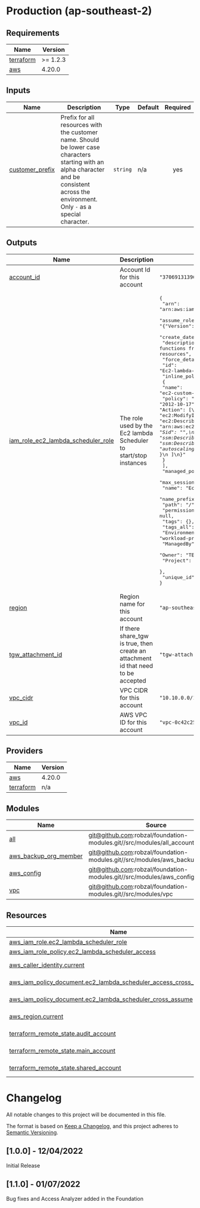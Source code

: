 
# Production (ap-southeast-2)
## Requirements

| Name | Version |
|------|---------|
| <a name="requirement_terraform"></a> [terraform](#requirement\_terraform) | >= 1.2.3 |
| <a name="requirement_aws"></a> [aws](#requirement\_aws) | 4.20.0 |
## Inputs

| Name | Description | Type | Default | Required |
|------|-------------|------|---------|:--------:|
| <a name="input_customer_prefix"></a> [customer\_prefix](#input\_customer\_prefix) | Prefix for all resources with the customer name. Should be lower case characters starting with an alpha character and be consistent across the environment. Only `-` as a special character. | `string` | n/a | yes |
## Outputs

| Name | Description | Value | Sensitive |
|------|-------------|-------|:---------:|
| <a name="output_account_id"></a> [account\_id](#output\_account\_id) | Account Id for this account | `"370691313961"` | no |
| <a name="output_iam_role_ec2_lambda_scheduler_role"></a> [iam\_role\_ec2\_lambda\_scheduler\_role](#output\_iam\_role\_ec2\_lambda\_scheduler\_role) | The role used by the Ec2 lambda Scheduler to start/stop instances | <pre>{<br>  "arn": "arn:aws:iam::370691313961:role/Ec2-lambda-scheduler",<br>  "assume_role_policy": "{\"Version\":\"2012-10-17\",\"Statement\":[{\"Sid\":\"\",\"Effect\":\"Allow\",\"Principal\":{\"AWS\":[\"arn:aws:iam::TEMPLATE_SHARED_ACCOUNT:role/ec2-instance-scheduler-start-scheduler-lambda\",\"arn:aws:iam::TEMPLATE_SHARED_ACCOUNT:role/ec2-instance-scheduler-stop-scheduler-lambda\"]},\"Action\":\"sts:AssumeRole\"}]}",<br>  "create_date": "2022-02-11T07:37:25Z",<br>  "description": "Allows Lambda functions from shared account to stop and start ec2 and rds resources",<br>  "force_detach_policies": false,<br>  "id": "Ec2-lambda-scheduler",<br>  "inline_policy": [<br>    {<br>      "name": "ec2-custom-policy-scheduler",<br>      "policy": "{\n  \"Version\": \"2012-10-17\",\n  \"Statement\": [\n    {\n      \"Sid\": \"\",\n      \"Effect\": \"Allow\",\n      \"Action\": [\n        \"ec2:StopInstances\",\n        \"ec2:StartInstances\",\n        \"ec2:ModifyInstanceAttribute\",\n        \"ec2:DescribeRegions\",\n        \"ec2:DescribeInstances\"\n      ],\n      \"Resource\": \"arn:aws:ec2:ap-southeast-2:370691313961:instance/*\"\n    },\n    {\n      \"Sid\": \"\",\n      \"Effect\": \"Allow\",\n      \"Action\": [\n        \"tag:GetResources\",\n        \"ssm:DescribeMaintenanceWindows\",\n        \"ssm:DescribeMaintenanceWindowExecutions\",\n        \"autoscaling:DescribeAutoScalingInstances\"\n      ],\n      \"Resource\": \"*\"\n    }\n  ]\n}"<br>    }<br>  ],<br>  "managed_policy_arns": [],<br>  "max_session_duration": 3600,<br>  "name": "Ec2-lambda-scheduler",<br>  "name_prefix": "",<br>  "path": "/",<br>  "permissions_boundary": null,<br>  "tags": {},<br>  "tags_all": {<br>    "Environment": "workload-production-ap-southeast-2",<br>    "ManagedBy": "Terraform",<br>    "Owner": "TEMPLATE_CUSTOMER_PREFIX",<br>    "Project": "Infrastructure"<br>  },<br>  "unique_id": "AROAVMTXMSEU5CHKWXRDB"<br>}</pre> | no |
| <a name="output_region"></a> [region](#output\_region) | Region name for this account | `"ap-southeast-2"` | no |
| <a name="output_tgw_attachment_id"></a> [tgw\_attachment\_id](#output\_tgw\_attachment\_id) | If there share\_tgw is true, then create an attachment id that need to be accepted | `"tgw-attach-004e07c147d557b26"` | no |
| <a name="output_vpc_cidr"></a> [vpc\_cidr](#output\_vpc\_cidr) | VPC CIDR for this account | `"10.10.0.0/16"` | no |
| <a name="output_vpc_id"></a> [vpc\_id](#output\_vpc\_id) | AWS VPC ID for this account | `"vpc-0c42c25c72aba80b2"` | no |
## Providers

| Name | Version |
|------|---------|
| <a name="provider_aws"></a> [aws](#provider\_aws) | 4.20.0 |
| <a name="provider_terraform"></a> [terraform](#provider\_terraform) | n/a |
## Modules

| Name | Source | Version |
|------|--------|---------|
| <a name="module_all"></a> [all](#module\_all) | git@github.com:robzal/foundation-modules.git//src/modules/all_accounts | latest |
| <a name="module_aws_backup_org_member"></a> [aws\_backup\_org\_member](#module\_aws\_backup\_org\_member) | git@github.com:robzal/foundation-modules.git//src/modules/aws_backup_member | latest |
| <a name="module_aws_config"></a> [aws\_config](#module\_aws\_config) | git@github.com:robzal/foundation-modules.git//src/modules/aws_config | latest |
| <a name="module_vpc"></a> [vpc](#module\_vpc) | git@github.com:robzal/foundation-modules.git//src/modules/vpc | latest |
## Resources

| Name | Type |
|------|------|
| [aws_iam_role.ec2_lambda_scheduler_role](https://registry.terraform.io/providers/hashicorp/aws/4.20.0/docs/resources/iam_role) | resource |
| [aws_iam_role_policy.ec2_lambda_scheduler_access](https://registry.terraform.io/providers/hashicorp/aws/4.20.0/docs/resources/iam_role_policy) | resource |
| [aws_caller_identity.current](https://registry.terraform.io/providers/hashicorp/aws/4.20.0/docs/data-sources/caller_identity) | data source |
| [aws_iam_policy_document.ec2_lambda_scheduler_access_cross_permissions](https://registry.terraform.io/providers/hashicorp/aws/4.20.0/docs/data-sources/iam_policy_document) | data source |
| [aws_iam_policy_document.ec2_lambda_scheduler_cross_assume](https://registry.terraform.io/providers/hashicorp/aws/4.20.0/docs/data-sources/iam_policy_document) | data source |
| [aws_region.current](https://registry.terraform.io/providers/hashicorp/aws/4.20.0/docs/data-sources/region) | data source |
| [terraform_remote_state.audit_account](https://registry.terraform.io/providers/hashicorp/terraform/latest/docs/data-sources/remote_state) | data source |
| [terraform_remote_state.main_account](https://registry.terraform.io/providers/hashicorp/terraform/latest/docs/data-sources/remote_state) | data source |
| [terraform_remote_state.shared_account](https://registry.terraform.io/providers/hashicorp/terraform/latest/docs/data-sources/remote_state) | data source |
# Changelog
All notable changes to this project will be documented in this file.

The format is based on [Keep a Changelog](https://keepachangelog.com/en/1.0.0/),
and this project adheres to [Semantic Versioning](https://semver.org/spec/v2.0.0.html).

## [1.0.0] - 12/04/2022
Initial Release

## [1.1.0] - 01/07/2022
Bug fixes and Access Analyzer added in the Foundation

